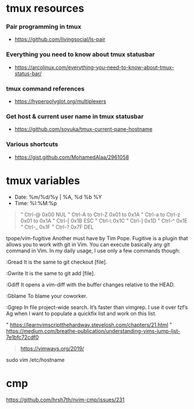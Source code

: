 # tmux resources

### Pair programming in tmux
- https://github.com/livingsocial/ls-pair
### Everything you need to know about tmux statusbar
- https://arcolinux.com/everything-you-need-to-know-about-tmux-status-bar/
### tmux command references
- https://hyperpolyglot.org/multiplexers
### Get host & current user name in tmux statusbar
- https://github.com/soyuka/tmux-current-pane-hostname
### Various shortcuts
- https://gist.github.com/MohamedAlaa/2961058

# tmux variables
- Date: %m/%d/%y | %A, %d %b %Y
- Time: %I:%M:%p

> " Ctrl-@                 0x00            NUL
> " Ctrl-A to Ctrl-Z       0x01 to 0x1A
> " Ctrl-a to Ctrl-z       0x01 to 0x1A
> " Ctrl-[                 0x1B            ESC
> " Ctrl-\                 0x1C
> " Ctrl-]                 0x1D
> " Ctrl-^                 0x1E
> " Ctrl-_                 0x1F
> " Ctrl-?                 0x7F            DEL

tpope/vim-fugitive
Another must have by Tim Pope. Fugitive is a plugin that allows you to work with
git in Vim. You can execute basically any git command in Vim. In my daily usage,
I use only a few commands though:

:Gread
It is the same to git checkout [file].

:Gwrite
It is the same to git add [file].

:Gdiff
It opens a vim-diff with the buffer changes relative to the HEAD.

:Gblame
To blame your coworker.

:Ggrep
In file project-wide search. It’s faster than vimgrep. I use it over fzf’s Ag
when I want to populate a quickfix list and work on this list.


" https://learnvimscriptthehardway.stevelosh.com/chapters/21.html
" https://medium.com/breathe-publication/understanding-vims-jump-list-7e1bfc72cdf0
> https://vimways.org/2019/

sudo vim /etc/hostname

# cmp
https://github.com/hrsh7th/nvim-cmp/issues/231

